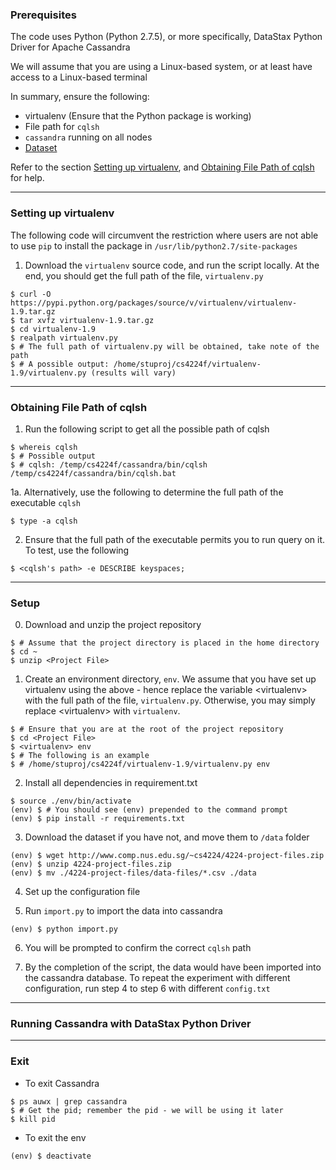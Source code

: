 ### Prerequisites

The code uses Python (Python 2.7.5), or more specifically, DataStax Python Driver for Apache Cassandra

We will assume that you are using a Linux-based system, or at least have access to a Linux-based terminal

In summary, ensure the following:

* virtualenv (Ensure that the Python package is working)
* File path for `cqlsh`
* `cassandra` running on all nodes
* [Dataset](http://www.comp.nus.edu.sg/~cs4224/4224-project-files.zip)

Refer to the section [Setting up virtualenv](#set_virtualenv), and [Obtaining File Path of cqlsh](#get_cqlsh) for help.

<hr/>

### <a name="set_virtualenv"></a> Setting up virtualenv

The following code will circumvent the restriction where users are not able to use `pip` to install the package in `/usr/lib/python2.7/site-packages`

1. Download the `virtualenv` source code, and run the script locally. At the end, you should get the full path of the file, `virtualenv.py`

```
$ curl -O https://pypi.python.org/packages/source/v/virtualenv/virtualenv-1.9.tar.gz
$ tar xvfz virtualenv-1.9.tar.gz
$ cd virtualenv-1.9
$ realpath virtualenv.py
$ # The full path of virtualenv.py will be obtained, take note of the path
$ # A possible output: /home/stuproj/cs4224f/virtualenv-1.9/virtualenv.py (results will vary)
```

<hr/>

### <a name="get_cqlsh"></a> Obtaining File Path of cqlsh

1. Run the following script to get all the possible path of cqlsh
```
$ whereis cqlsh
$ # Possible output
$ # cqlsh: /temp/cs4224f/cassandra/bin/cqlsh /temp/cs4224f/cassandra/bin/cqlsh.bat
```

1a. Alternatively, use the following to determine the full path of the executable `cqlsh`

```
$ type -a cqlsh
```

2. Ensure that the full path of the executable permits you to run query on it. To test, use the following
```
$ <cqlsh's path> -e DESCRIBE keyspaces;
```

<hr/>

### Setup

0. Download and unzip the project repository

```
$ # Assume that the project directory is placed in the home directory
$ cd ~
$ unzip <Project File>
```

1. Create an environment directory, `env`. We assume that you have set up virtualenv using the above - hence replace the variable \<virtualenv\> with the full path of the file, `virtualenv.py`. Otherwise, you may simply replace \<virtualenv\> with `virtualenv`.

```
$ # Ensure that you are at the root of the project repository
$ cd <Project File>
$ <virtualenv> env
$ # The following is an example
$ # /home/stuproj/cs4224f/virtualenv-1.9/virtualenv.py env
```

2. Install all dependencies in requirement.txt

```
$ source ./env/bin/activate
(env) $ # You should see (env) prepended to the command prompt
(env) $ pip install -r requirements.txt
```

3. Download the dataset if you have not, and move them to `/data` folder

```
(env) $ wget http://www.comp.nus.edu.sg/~cs4224/4224-project-files.zip
(env) $ unzip 4224-project-files.zip
(env) $ mv ./4224-project-files/data-files/*.csv ./data
```

4. Set up the configuration file


5. Run `import.py` to import the data into cassandra

```
(env) $ python import.py
```

6. You will be prompted to confirm the correct `cqlsh` path

7. By the completion of the script, the data would have been imported into the cassandra database. To repeat the experiment with different configuration, run step 4 to step 6 with different `config.txt`

<hr/>

### Running Cassandra with DataStax Python Driver

<hr/>

### Exit

* To exit Cassandra

```
$ ps auwx | grep cassandra
$ # Get the pid; remember the pid - we will be using it later
$ kill pid
```

* To exit the env

```
(env) $ deactivate
```

